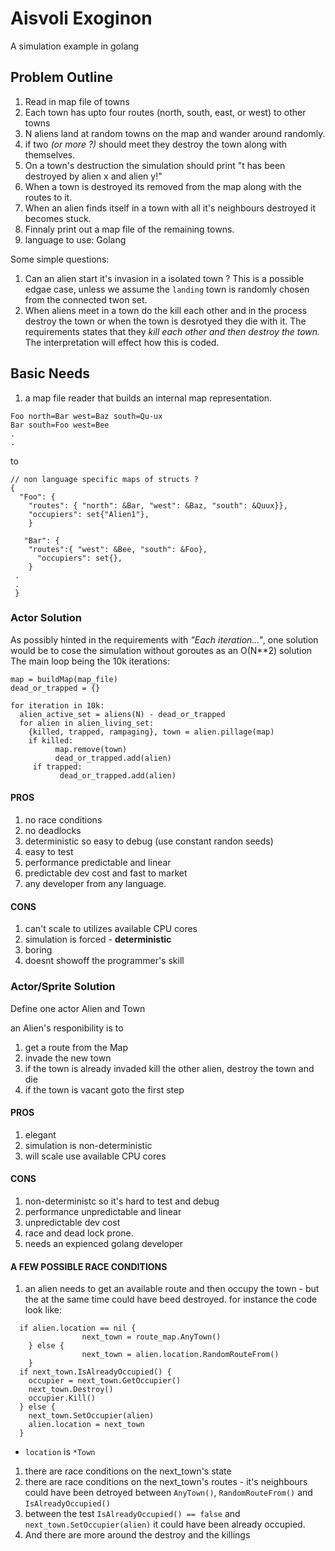 # Aisvoli Exoginon
A simulation example in golang


## Problem Outline

1. Read in  map file of towns
1. Each town has upto four routes (north, south, east, or west) to other towns
1. N aliens land at random towns on the map and wander around randomly.
1. if two *(or more ?)* should meet they destroy the town along with themselves.
1. On a town's destruction the simulation should print "t has been destroyed by alien x and alien y!"
1. When a town is destroyed its removed from the map along with the routes to it.
1. When an alien finds itself in a town with all it's neighbours destroyed it becomes stuck.
1. Finnaly print out a map file of the remaining towns.
1. language to use: Golang

Some simple questions:
1. Can an alien start it's invasion in a isolated town ? This is a possible edgae case, unless we assume the `landing` town is randomly chosen from the connected twon set.
1. When aliens meet in a town do the kill each other and in the process destroy the town or when the town is desrotyed they die with it. The requirements states that they *kill each other and then destroy the town.* The interpretation will effect how this is coded. 


## Basic Needs

1. a map file reader that builds an internal map representation.
```
Foo north=Bar west=Baz south=Qu-ux
Bar south=Foo west=Bee
.
.
```

to 

```
// non language specific maps of structs ?
{
  "Foo": {
    "routes": { "north": &Bar, "west": &Baz, "south": &Quux}},
    "occupiers": set{"Alien1"},
    }
    
   "Bar": {
    "routes":{ "west": &Bee, "south": &Foo},
      "occupiers": set{},
    }
 .
 .
 }
```


### Actor Solution

As possibly hinted in the requirements with *"Each iteration..."*,  one solution  would be to cose the simulation without goroutes as an O(N**2) solution 
The main loop being the 10k iterations:


```
map = buildMap(map_file)
dead_or_trapped = {}

for iteration in 10k:
  alien_active_set = aliens(N) - dead_or_trapped
  for alien in alien_living_set:
    {killed, trapped, rampaging}, town = alien.pillage(map)
    if killed:
          map.remove(town)
          dead_or_trapped.add(alien)
     if trapped:
           dead_or_trapped.add(alien)
```

#### PROS
  1. no race conditions
  1. no deadlocks
  1. deterministic so easy to debug (use constant randon seeds)
  1. easy to test
  1. performance predictable and linear
  1. predictable dev cost and fast to market
  1. any developer from any language.
   
#### CONS
 1. can't scale to utilizes available CPU cores
 1. simulation is forced - __deterministic__
 1. boring
 1. doesnt showoff the programmer's skill
 

### Actor/Sprite Solution

Define one actor Alien and Town

an Alien's responibility is to 
  1. get a route from the Map
  1. invade the new town
  1. if the town is already invaded kill the other alien,  destroy the town and die
  1. if the town is vacant goto the first step 
  
#### PROS
  1. elegant
  1. simulation is non-deterministic
  1. will scale use available CPU cores

   
#### CONS
  1. non-deterministc so it's hard to test and debug
  1. performance unpredictable and linear
  1. unpredictable dev cost
  1. race and dead lock prone.
  1. needs an expienced golang developer
  
  
  #### A FEW POSSIBLE RACE CONDITIONS
  
 1. an alien needs to get an available route and then occupy the town - but the at the same time could have beed destroyed. for instance the code look like:
```golang 
  if alien.location == nil {
				next_town = route_map.AnyTown()
	} else {
				next_town = alien.location.RandomRouteFrom()
	}
  if next_town.IsAlreadyOccupied() {
    occupier = next_town.GetOccupier()
    next_town.Destroy()
    occupier.Kill()
  } else {
    next_town.SetOccupier(alien)
    alien.location = next_town
  }
```
 *  `location` is `*Town`

 1. there are race conditions on the next_town's state
 1. there are race conditions on the next_town's routes - it's neighbours could have been detroyed between `AnyTown()`, `RandomRouteFrom()` and  `IsAlreadyOccupied()`
 1. between the test `IsAlreadyOccupied() == false`  and `next_town.SetOccupier(alien)` it could have been already occupied.
 1. And there are more around the destroy and the killings


